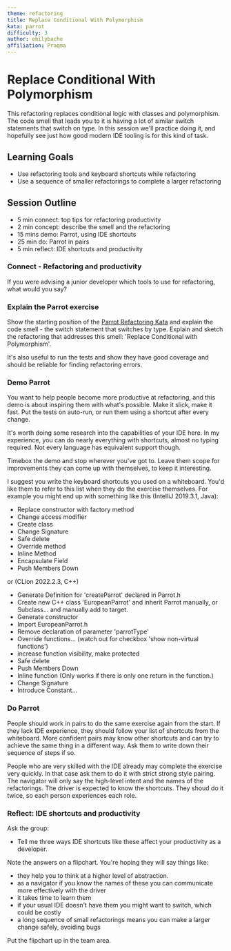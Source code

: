 ```yaml
---
theme: refactoring
title: Replace Conditional With Polymorphism
kata: parrot
difficulty: 3
author: emilybache
affiliation: Praqma
---
```



# Replace Conditional With Polymorphism

This refactoring replaces conditional logic with classes and polymorphism. The code smell that leads you to it is having a lot of similar switch statements that switch on type. In this session we'll practice doing it, and hopefully see just how good modern IDE tooling is for this kind of task.

## Learning Goals

* Use refactoring tools and keyboard shortcuts while refactoring
* Use a sequence of smaller refactorings to complete a larger refactoring

## Session Outline
 
* 5 min connect: top tips for refactoring productivity
* 2 min concept: describe the smell and the refactoring
* 15 mins demo: Parrot, using IDE shortcuts   
* 25 min do: Parrot in pairs
* 5 min reflect: IDE shortcuts and productivity

### Connect - Refactoring and productivity
If you were advising a junior developer which tools to use for refactoring, what would you say?

### Explain the Parrot exercise
Show the starting position of the [Parrot Refactoring Kata](https://github.com/emilybache/Parrot-Refactoring-Kata) and explain the code smell - the switch statement that switches by type. Explain and sketch the refactoring that addresses this smell: 'Replace Conditional with Polymorphism'. 

It's also useful to run the tests and show they have good coverage and should be reliable for finding refactoring errors.

### Demo Parrot
You want to help people become more productive at refactoring, and this demo is about inspiring them with what's possible. Make it slick, make it fast. Put the tests on auto-run, or run them using a shortcut after every change. 

It's worth doing some research into the capabilities of your IDE here. In my experience, you can do nearly everything with shortcuts, almost no typing required. Not every language has equivalent support though. 

Timebox the demo and stop wherever you've got to. Leave them scope for improvements they can come up with themselves, to keep it interesting. 

I suggest you write the keyboard shortcuts you used on a whiteboard. You'd like them to refer to this list when they do the exercise themselves. For example you might end up with something like this (IntelliJ 2019.3.1, Java):

- Replace constructor with factory method
- Change access modifier
- Create class
- Change Signature
- Safe delete
- Override method
- Inline Method
- Encapsulate Field
- Push Members Down

or (CLion 2022.2.3, C++)

- Generate Definition for 'createParrot' declared in Parrot.h
- Create new C++ class 'EuropeanParrot' and inherit Parrot manually, or Subclass... and manually add to target.
- Generate constructor
- Import EuropeanParrot.h
- Remove declaration of parameter 'parrotType'
- Override functions... (watch out for checkbox 'show non-virtual functions')
- increase function visibility, make protected
- Safe delete
- Push Members Down
- Inline function (Only works if there is only one return in the function.)
- Change Signature
- Introduce Constant...


### Do Parrot
People should work in pairs to do the same exercise again from the start. If they lack IDE experience, they should follow your list of shortcuts from the whiteboard. More confident pairs may know other shortcuts and can try to achieve the same thing in a different way. Ask them to write down their sequence of steps if so.

People who are very skilled with the IDE already may complete the exercise very quickly. In that case ask them to do it with strict strong style pairing. The navigator will only say the high-level intent and the names of the refactorings. The driver is expected to know the shortcuts. They shoud do it twice, so each person experiences each role.

### Reflect: IDE shortcuts and productivity
Ask the group:

- Tell me three ways IDE shortcuts like these affect your productivity as a developer. 

Note the answers on a flipchart. You're hoping they will say things like:

- they help you to think at a higher level of abstraction. 
- as a navigator if you know the names of these you can communicate more effectively with the driver
- it takes time to learn them
- if your usual IDE doesn't have them you might want to switch, which could be costly
- a long sequence of small refactorings means you can make a larger change safely, avoiding bugs

Put the flipchart up in the team area.
